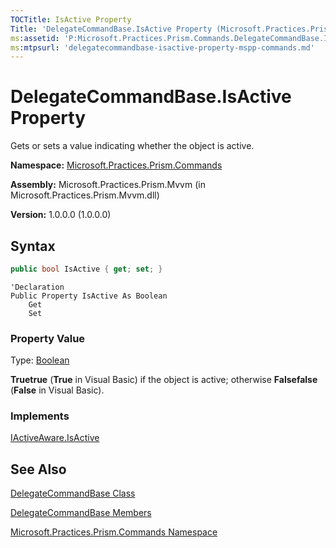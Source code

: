 ```yaml
---
TOCTitle: IsActive Property
Title: 'DelegateCommandBase.IsActive Property (Microsoft.Practices.Prism.Commands)'
ms:assetid: 'P:Microsoft.Practices.Prism.Commands.DelegateCommandBase.IsActive'
ms:mtpsurl: 'delegatecommandbase-isactive-property-mspp-commands.md'
---
```


# DelegateCommandBase.IsActive Property

Gets or sets a value indicating whether the object is active.

**Namespace:** [Microsoft.Practices.Prism.Commands](/patterns-practices/reference/mspp-commands-namespace)

**Assembly:** Microsoft.Practices.Prism.Mvvm (in Microsoft.Practices.Prism.Mvvm.dll)

**Version:** 1.0.0.0 (1.0.0.0)

## Syntax

```C#
public bool IsActive { get; set; }
```

```VB
'Declaration
Public Property IsActive As Boolean
	Get
	Set
```

### Property Value

Type: [Boolean](http://msdn.microsoft.com/en-us/library/a28wyd50)

**Truetrue** (**True** in Visual Basic) if the object is active; otherwise **Falsefalse** (**False** in Visual Basic).

### Implements

[IActiveAware.IsActive](/patterns-practices/reference/iactiveaware-isactive-property-mspp)

## See Also

[DelegateCommandBase Class](/patterns-practices/reference/delegatecommandbase-class-mspp-commands)

[DelegateCommandBase Members](/patterns-practices/reference/delegatecommandbase-members-mspp-commandsx)

[Microsoft.Practices.Prism.Commands Namespace](/patterns-practices/reference/mspp-commands-namespace)